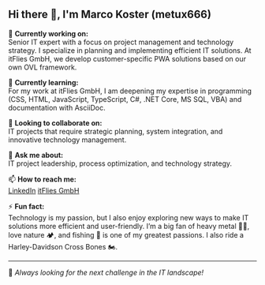 ## Hi there 👋, I'm Marco Koster (metux666)

<!--
**metux666/metux666** is a ✨ _special_ ✨ repository because its `README.md` (this file) appears on your GitHub profile.
-->

🔭 **Currently working on:**  
Senior IT expert with a focus on project management and technology strategy. I specialize in planning and implementing efficient IT solutions. At itFlies GmbH, we develop customer-specific PWA solutions based on our own OVL framework.

🌱 **Currently learning:**  
For my work at itFlies GmbH, I am deepening my expertise in programming (CSS, HTML, JavaScript, TypeScript, C#, .NET Core, MS SQL, VBA) and documentation with AsciiDoc.

👯 **Looking to collaborate on:**  
IT projects that require strategic planning, system integration, and innovative technology management.  

💬 **Ask me about:**  
IT project leadership, process optimization, and technology strategy.  

📫 **How to reach me:**  
[LinkedIn](https://www.linkedin.com/in/marco-koster-7b418619/) 
[itFlies GmbH](https://www.itflies.ch/#contact) 

⚡ **Fun fact:**  
Technology is my passion, but I also enjoy exploring new ways to make IT solutions more efficient and user-friendly. I’m a big fan of heavy metal 🎸🤘, love nature 🏕️, and fishing 🎣 is one of my greatest passions. I also ride a Harley-Davidson Cross Bones 🏍️.

---

🚀 _Always looking for the next challenge in the IT landscape!_

